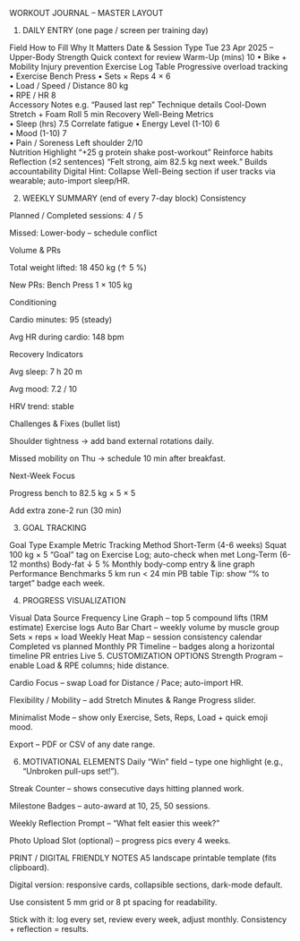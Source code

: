 WORKOUT JOURNAL – MASTER LAYOUT

1. DAILY ENTRY (one page / screen per training day)

Field	How to Fill	Why It Matters
Date & Session Type	Tue 23 Apr 2025 – Upper-Body Strength	Quick context for review
Warm-Up (mins)	10 • Bike + Mobility	Injury prevention
Exercise Log	Table	Progressive overload tracking
• Exercise	Bench Press	
• Sets × Reps	4 × 6	
• Load / Speed / Distance	80 kg	
• RPE / HR	8	
Accessory Notes	e.g. “Paused last rep”	Technique details
Cool-Down	Stretch + Foam Roll 5 min	Recovery
Well-Being Metrics		
• Sleep (hrs)	7.5	Correlate fatigue
• Energy Level (1-10)	6	
• Mood (1-10)	7	
• Pain / Soreness	Left shoulder 2/10	
Nutrition Highlight	“+25 g protein shake post-workout”	Reinforce habits
Reflection (≤2 sentences)	“Felt strong, aim 82.5 kg next week.”	Builds accountability
Digital Hint: Collapse Well-Being section if user tracks via wearable; auto-import sleep/HR.

2. WEEKLY SUMMARY (end of every 7-day block)
Consistency

Planned / Completed sessions: 4 / 5

Missed: Lower-body – schedule conflict

Volume & PRs

Total weight lifted: 18 450 kg (↑ 5 %)

New PRs: Bench Press 1 × 105 kg

Conditioning

Cardio minutes: 95 (steady)

Avg HR during cardio: 148 bpm

Recovery Indicators

Avg sleep: 7 h 20 m

Avg mood: 7.2 / 10

HRV trend: stable

Challenges & Fixes (bullet list)

Shoulder tightness → add band external rotations daily.

Missed mobility on Thu → schedule 10 min after breakfast.

Next-Week Focus

Progress bench to 82.5 kg × 5 × 5

Add extra zone-2 run (30 min)

3. GOAL TRACKING

Goal Type	Example Metric	Tracking Method
Short-Term (4-6 weeks)	Squat 100 kg × 5	“Goal” tag on Exercise Log; auto-check when met
Long-Term (6-12 months)	Body-fat ↓ 5 %	Monthly body-comp entry & line graph
Performance Benchmarks	5 km run < 24 min	PB table
Tip: show “% to target” badge each week.

4. PROGRESS VISUALIZATION

Visual	Data Source	Frequency
Line Graph – top 5 compound lifts (1RM estimate)	Exercise logs	Auto
Bar Chart – weekly volume by muscle group	Sets × reps × load	Weekly
Heat Map – session consistency calendar	Completed vs planned	Monthly
PR Timeline – badges along a horizontal timeline	PR entries	Live
5. CUSTOMIZATION OPTIONS
Strength Program – enable Load & RPE columns; hide distance.

Cardio Focus – swap Load for Distance / Pace; auto-import HR.

Flexibility / Mobility – add Stretch Minutes & Range Progress slider.

Minimalist Mode – show only Exercise, Sets, Reps, Load + quick emoji mood.

Export – PDF or CSV of any date range.

6. MOTIVATIONAL ELEMENTS
Daily “Win” field – type one highlight (e.g., “Unbroken pull-ups set!”).

Streak Counter – shows consecutive days hitting planned work.

Milestone Badges – auto-award at 10, 25, 50 sessions.

Weekly Reflection Prompt – “What felt easier this week?”

Photo Upload Slot (optional) – progress pics every 4 weeks.

PRINT / DIGITAL FRIENDLY NOTES
A5 landscape printable template (fits clipboard).

Digital version: responsive cards, collapsible sections, dark-mode default.

Use consistent 5 mm grid or 8 pt spacing for readability.

Stick with it: log every set, review every week, adjust monthly. Consistency + reflection = results.